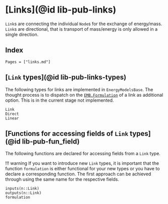 # [Links](@id lib-pub-links)

`Link`s are connecting the individual `Node`s for the exchange of energy/mass.
`Link`s are directional, that is transport of mass/energy is only allowed in a single direction.

## Index

```@index
Pages = ["links.md"]
```

## [`Link` types](@id lib-pub-links-types)

The following types for links are implemented in `EnergyModelsBase`.
The thought process is to dispatch on the [`EMB.Formulation`](@ref) of a link as additional option.
This is in the current stage not implemented.

```@docs
Link
Direct
Linear
```

## [Functions for accessing fields of `Link` types](@id lib-pub-fun_field)

The following functions are declared for accessing fields from a `Link` type.

!!! warning
    If you want to introduce new `Link` types, it is important that the function `formulation` is either functional for your new types or you have to declare a corresponding function.
    The first approach can be achieved through using the same name for the respective fields.

```@docs
inputs(n::Link)
outputs(n::Link)
formulation
```
